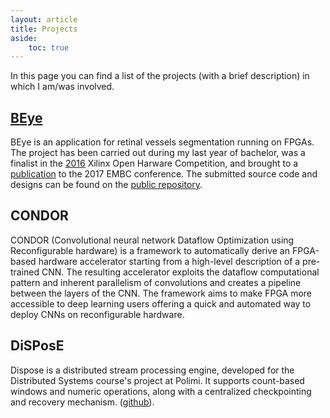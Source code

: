 ```yaml
---
layout: article
title: Projects
aside:
    toc: true
---
```


In this page you can find a list of the projects (with a brief description) in which I am/was involved.

## [BEye](/projects/beye)

BEye is an application for retinal vessels segmentation running on FPGAs.
The project has been carried out during my last year of bachelor, was a finalist in the [2016](http://www.openhw.eu/2016-finalists.html) Xilinx Open Harware Competition, and brought to a [publication](https://ieeexplore.ieee.org/document/8037052/) to the 2017 EMBC conference.
The submitted source code and designs can be found on the [public repository](https://bitbucket.org/necst/beye-src).

## CONDOR

CONDOR (Convolutional neural network Dataflow Optimization using Reconfigurable hardware) is a framework to automatically derive an FPGA-based hardware accelerator starting from a high-level description of a pre-trained CNN.
The resulting accelerator exploits the dataflow computational pattern and inherent parallelism of convolutions and creates a pipeline between the layers of the CNN.
The framework aims to make FPGA more accessible to deep learning users offering a quick and automated way to deploy CNNs on reconfigurable hardware.

## DiSPosE

Dispose is a distributed stream processing engine, developed for the Distributed Systems course's project at Polimi.
It supports count-based windows and numeric operations, along with a centralized checkpointing and recovery mechanism. ([github](https://github.com/marcobacis/dispose)).